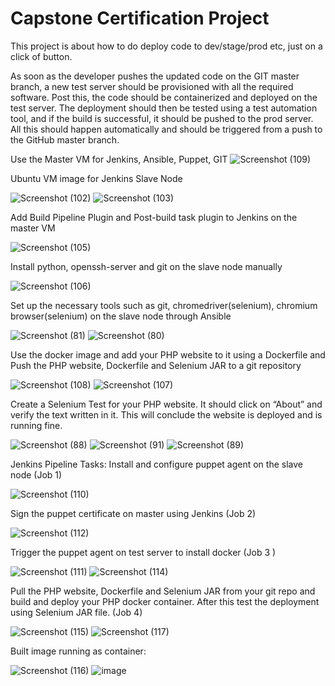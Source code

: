 # Capstone Certification Project
This project is about how to do deploy code to dev/stage/prod etc, just on a click of button.

As soon as the developer pushes the updated code on the GIT master branch, a new test server should be provisioned with all the required software. Post this, the
code should be containerized and deployed on the test server. The deployment should then be tested using a test automation tool, and if the build is successful, it should be pushed to the prod server. All this should happen automatically and should be triggered from a push to the GitHub master branch.

Use the Master VM for Jenkins, Ansible, Puppet, GIT
![Screenshot (109)](https://user-images.githubusercontent.com/59297711/97795314-2d7ebb00-1bdb-11eb-9d1b-68c7586fedd7.png)


Ubuntu VM image for 
Jenkins Slave Node 

![Screenshot (102)](https://user-images.githubusercontent.com/59297711/97795343-6fa7fc80-1bdb-11eb-9aaf-5100aeb09ebe.png)
![Screenshot (103)](https://user-images.githubusercontent.com/59297711/97795350-83ebf980-1bdb-11eb-9537-1e80cd7798fd.png)

Add Build Pipeline Plugin and Post-build task
plugin to Jenkins on the master VM

![Screenshot (105)](https://user-images.githubusercontent.com/59297711/97795359-a1b95e80-1bdb-11eb-89bf-fd07df5790c6.png)


Install python, openssh-server and 
git on the slave node manually

![Screenshot (106)](https://user-images.githubusercontent.com/59297711/97795365-b7c71f00-1bdb-11eb-8f36-742909dae7bc.png)


Set up the necessary tools such as 
git, chromedriver(selenium), chromium browser(selenium)
on the slave node through Ansible

![Screenshot (81)](https://user-images.githubusercontent.com/59297711/97795380-e93fea80-1bdb-11eb-9216-ea2f4a6df2f3.png)
![Screenshot (80)](https://user-images.githubusercontent.com/59297711/97795381-e9d88100-1bdb-11eb-8ccc-b850d671c5f6.png)

Use the docker image and add your PHP website
to it using a Dockerfile and Push the PHP website, 
Dockerfile and Selenium JAR to a git repository

![Screenshot (108)](https://user-images.githubusercontent.com/59297711/97795072-4e91dc80-1bd8-11eb-8330-c8f9ff90231b.png)
![Screenshot (107)](https://user-images.githubusercontent.com/59297711/97795085-649f9d00-1bd8-11eb-8db6-d34af9df60be.png)

Create a Selenium Test for your PHP website. 
It should click on “About” and verify the text
written in it. This will conclude the website 
is deployed and is running fine.

![Screenshot (88)](https://user-images.githubusercontent.com/59297711/97795399-2b692c00-1bdc-11eb-9ef2-1ddd3d66a7b6.png)
![Screenshot (91)](https://user-images.githubusercontent.com/59297711/97795400-2b692c00-1bdc-11eb-9d0e-af95c5933317.png)
![Screenshot (89)](https://user-images.githubusercontent.com/59297711/97795401-2c01c280-1bdc-11eb-9a1f-722e3fd0ba0f.png)


Jenkins Pipeline Tasks:
Install and configure puppet agent 
on the slave node (Job 1)

![Screenshot (110)](https://user-images.githubusercontent.com/59297711/97795435-7a16c600-1bdc-11eb-8ebf-7ea4bd6fbb13.png)

Sign the puppet certificate on 
master using Jenkins (Job 2)

![Screenshot (112)](https://user-images.githubusercontent.com/59297711/97795437-7aaf5c80-1bdc-11eb-97fe-6244830f4501.png)

Trigger the puppet agent on test 
server to install docker (Job 3
)

![Screenshot (111)](https://user-images.githubusercontent.com/59297711/97795466-e5f92e80-1bdc-11eb-8fda-b2c44211d4b4.png)
![Screenshot (114)](https://user-images.githubusercontent.com/59297711/97795467-e691c500-1bdc-11eb-9996-f69335f12a4c.png)

Pull the PHP website, Dockerfile and Selenium JAR from your
git repo and build and deploy your PHP docker container.
After this test the deployment using Selenium JAR file. (Job 4)

![Screenshot (115)](https://user-images.githubusercontent.com/59297711/97795480-25c01600-1bdd-11eb-85be-c686f744c1bc.png)
![Screenshot (117)](https://user-images.githubusercontent.com/59297711/97795481-25c01600-1bdd-11eb-9cae-843f914c43ea.png)

Built image running as container:

![Screenshot (116)](https://user-images.githubusercontent.com/59297711/97795482-2658ac80-1bdd-11eb-895b-7cdbbf66a81b.png)
![image](https://user-images.githubusercontent.com/59297711/97795143-e7285c80-1bd8-11eb-9a25-be87b78202fc.png)



